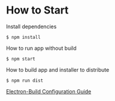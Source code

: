 # How to Start

Install dependencies
```
$ npm install
```

How to run app without build
```
$ npm start
```

How to build app and installer to distribute
```
$ npm run dist
```

[Electron-Build Configuration Guide](https://www.electron.build/configuration/configuration)